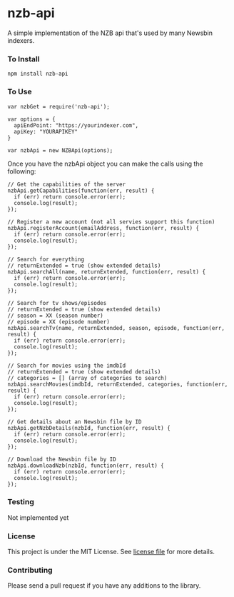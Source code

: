 # nzb-api
A simple implementation of the NZB api that's used by many Newsbin indexers.

### To Install

`npm install nzb-api`

### To Use

```
var nzbGet = require('nzb-api');

var options = {
  apiEndPoint: "https://yourindexer.com",
  apiKey: "YOURAPIKEY"
}

var nzbApi = new NZBApi(options);
```

Once you have the nzbApi object you can make the calls using the following:

```
// Get the capabilities of the server
nzbApi.getCapabilities(function(err, result) {
  if (err) return console.error(err);
  console.log(result);
});

// Register a new account (not all servies support this function)
nzbApi.registerAccount(emailAddress, function(err, result) {
  if (err) return console.error(err);
  console.log(result);
});

// Search for everything
// returnExtended = true (show extended details)
nzbApi.searchAll(name, returnExtended, function(err, result) {
  if (err) return console.error(err);
  console.log(result);
});

// Search for tv shows/episodes
// returnExtended = true (show extended details)
// season = XX (season number)
// episode = XX (episode number)
nzbApi.searchTv(name, returnExtended, season, episode, function(err, result) {
  if (err) return console.error(err);
  console.log(result);
});

// Search for movies using the imdbId
// returnExtended = true (show extended details)
// categories = [] (array of categories to search)
nzbApi.searchMovies(imdbId, returnExtended, categories, function(err, result) {
  if (err) return console.error(err);
  console.log(result);
});

// Get details about an Newsbin file by ID
nzbApi.getNzbDetails(nzbId, function(err, result) {
  if (err) return console.error(err);
  console.log(result);
});

// Download the Newsbin file by ID
nzbApi.downloadNzb(nzbId, function(err, result) {
  if (err) return console.error(err);
  console.log(result);
});
```

### Testing

Not implemented yet

### License

This project is under the MIT License. See [license file](https://raw.githubusercontent.com/hongkongkiwi/node-nzb-api/master/LICENSE) for more details.

### Contributing

Please send a pull request if you have any additions to the library.
